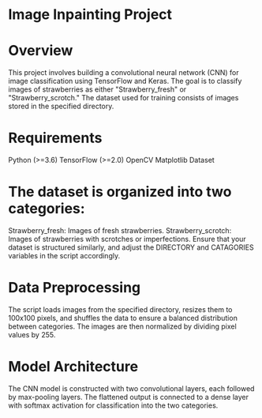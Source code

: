# Image Inpainting Project
# Overview
This project involves building a convolutional neural network (CNN) for image classification using TensorFlow and Keras. The goal is to classify images of strawberries as either "Strawberry_fresh" or "Strawberry_scrotch." The dataset used for training consists of images stored in the specified directory.

# Requirements
Python (>=3.6)
TensorFlow (>=2.0)
OpenCV
Matplotlib
Dataset
# The dataset is organized into two categories:

Strawberry_fresh: Images of fresh strawberries.
Strawberry_scrotch: Images of strawberries with scrotches or imperfections.
Ensure that your dataset is structured similarly, and adjust the DIRECTORY and CATAGORIES variables in the script accordingly.

# Data Preprocessing
The script loads images from the specified directory, resizes them to 100x100 pixels, and shuffles the data to ensure a balanced distribution between categories. The images are then normalized by dividing pixel values by 255.

# Model Architecture
The CNN model is constructed with two convolutional layers, each followed by max-pooling layers. The flattened output is connected to a dense layer with softmax activation for classification into the two categories.
